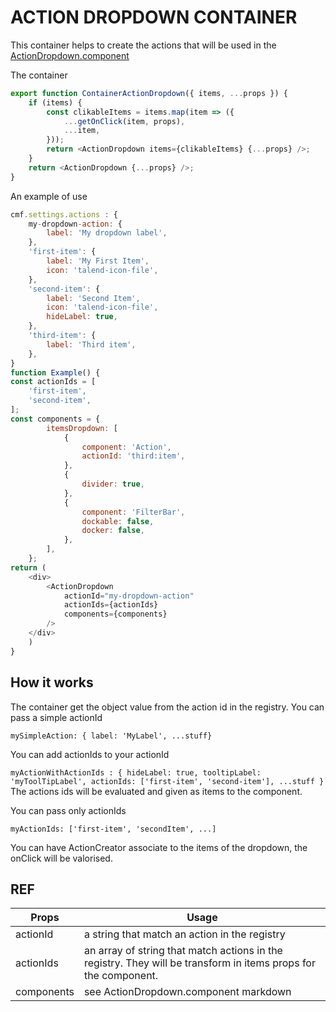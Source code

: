 
# ACTION DROPDOWN CONTAINER

This container helps to create the actions that will be used in the [ActionDropdown.component](https://github.com/Talend/ui/blob/master/packages/components/src/Actions/ActionDropdown/ActionDropdown.component.js)

The container
```javascript
export function ContainerActionDropdown({ items, ...props }) {
	if (items) {
		const clikableItems = items.map(item => ({
			...getOnClick(item, props),
			...item,
		}));
		return <ActionDropdown items={clikableItems} {...props} />;
	}
	return <ActionDropdown {...props} />;
}
```
An example of use
```javascript
cmf.settings.actions : {
	my-dropdown-action: {
		label: 'My dropdown label',
	},
	'first-item': {
		label: 'My First Item',
		icon: 'talend-icon-file',
	},
	'second-item': {
		label: 'Second Item',
		icon: 'talend-icon-file',
		hideLabel: true,
	},
	'third-item': {
		label: 'Third item',
	},
}
function Example() {
const actionIds = [
	'first-item',
	'second-item',
];
const components = {
		itemsDropdown: [
			{
				component: 'Action',
				actionId: 'third:item',
			},
			{
				divider: true,
			},			
			{
				component: 'FilterBar',
				dockable: false,
				docker: false,
			},
		],
	};
return (
	<div>
		<ActionDropdown 
			actionId="my-dropdown-action"
			actionIds={actionIds}
			components={components}
		/>
	</div>
	)
}
```

## How it works

The container get the object value from the action id in the registry.
You can pass a simple actionId

 ```mySimpleAction: { label: 'MyLabel', ...stuff}```

You can add actionIds to your actionId

 ```myActionWithActionIds : { hideLabel: true, tooltipLabel: 'myToolTipLabel', actionIds: ['first-item', 'second-item'], ...stuff }```
 The actions ids will be evaluated and given as items to the component.
 
You can pass only actionIds

```myActionIds: ['first-item', 'secondItem', ...]```

You can have ActionCreator associate to the items of the dropdown, the onClick will be valorised.




## REF
Props | Usage
------------ | -------------
actionId | a string that match an action in the registry
actionIds | an array of string that match actions in the registry. They will be transform in items props for the component.
components | see ActionDropdown.component markdown






